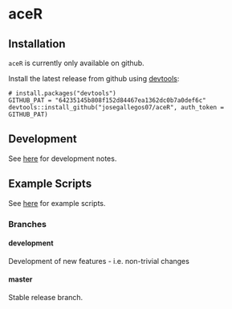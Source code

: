 # aceR

## Installation

`aceR` is currently only available on github.

Install the latest release from github using [devtools](https://github.com/hadley/devtools):

```
# install.packages("devtools")
GITHUB_PAT = "64235145b808f152d84467ea1362dc0b7a0def6c"
devtools::install_github("josegallegos07/aceR", auth_token = GITHUB_PAT)
```

## Development

See [here](inst/docs/dev.md) for development notes.

## Example Scripts

See [here](scripts/) for example scripts.

### Branches

#### development 

Development of new features - i.e. non-trivial changes

#### master

Stable release branch.